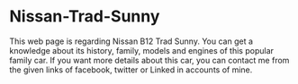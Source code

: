 # Nissan-Trad-Sunny
This web page is regarding Nissan B12 Trad Sunny. You can get a knowledge about its history, family, models and engines of this popular family car. If you want more details about this car, you can contact me from the given links of facebook, twitter or Linked in accounts of mine.
